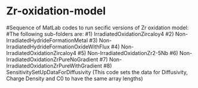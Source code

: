 # Zr-oxidation-model
#Sequence of MatLab codes to run secific versions of Zr oxidation model:
#The following sub-folders are:
#1) IrradiatedOxidationZircaloy4
#2) Non-IrradiatedHydrideFormationMetal
#3) Non-IrradiatedHydrideFormationOxideWithFlux
#4) Non-IrradiatedOxidationZircaloy4
#5) Non-IrradiatedOxidationZr2-5Nb
#6) Non-IrradiatedOxidationZrPureNoGradient
#7) Non-IrradiatedOxidationZrPureWithGradient
#8) SensitivitySetUpDataForDiffusivity (This code sets the data for Diffusivity, Charge Density and C0 to have the same array lengths)
